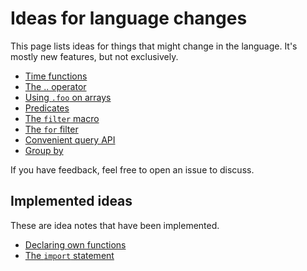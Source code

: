 
# Ideas for language changes

This page lists ideas for things that might change in the language.
It's mostly new features, but not exclusively.

* [Time functions](time.md)
* [The .. operator](dotdot.md)
* [Using `.foo` on arrays](dot-on-array.md)
* [Predicates](predicates.md)
* [The `filter` macro](filter.md)
* [The `for` filter](for-filter.md)
* [Convenient query API](query-api.md)
* [Group by](group-by.md)

If you have feedback, feel free to open an issue to discuss.

## Implemented ideas

These are idea notes that have been implemented.

* [Declaring own functions](functions.md)
* [The `import` statement](import.md)
